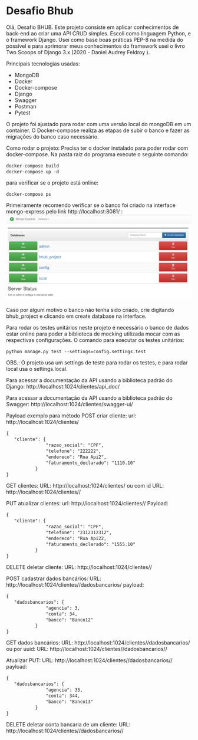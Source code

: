 # Desafio Bhub

Olá,
Desafio BHUB. Este projeto consiste em aplicar conhecimentos de back-end ao criar uma API CRUD simples. Escoli como linguagem Python, e o framework Django. Usei como base boas práticas PEP-8 na medida do possível e para aprimorar meus conhecimentos do framework usei o livro Two Scoops of Django 3.x (2020 - Daniel Audrey Feldroy ).

Principais tecnologias usadas:
- MongoDB
- Docker
- Docker-compose
- Django
- Swagger
- Postman
- Pytest

O projeto foi ajustado para rodar com uma versão local do mongoDB em um container. O Docker-compose realiza as etapas de subir o banco e fazer as migrações do banco caso necessário. 

Como rodar o projeto:
Precisa ter o docker instalado para poder rodar com docker-compose.
Na pasta raiz do programa execute o seguinte comando:
```
docker-compose build
docker-compose up -d
```

para verificar se o projeto está online:
```
docker-compose ps
```

Primeiramente recomendo verificar se o banco foi criado na interface mongo-express pelo link http://localhost:8081/ : 
![mongo-express](https://github.com/boscocp/challenge_bhub/blob/master/images/mongodb-ui.png)

Caso por algum motivo o banco não tenha sido criado, crie digitando bhub_project e clicando em create database na interface.

Para rodar os testes unitários neste projeto é necessário o banco de dados estar online para poder a biblioteca de mocking utilizada mocar com as respectivas configurações. O comando para executar os testes unitários:
```
python manage.py test --settings=config.settings.test
```

OBS.: O projeto usa um settings de teste para rodar os testes, e para rodar local usa o settings.local.

Para acessar a documentação da API usando a biblioteca padrão do Django:
http://localhost:1024/clientes/api_doc/


Para acessar a documentação da API usando a biblioteca padrão do Swagger:
http://localhost:1024/clientes/swagger-ui/

Payload exemplo para método POST criar cliente:
url: http://localhost:1024/clientes/
```
{
   "cliente": {
               "razao_social": "CPF",
               "telefone": "222222",
               "endereco": "Rua Api2",
               "faturamento_declarado": "1110.10"
           }
}
```

GET clientes: 
URL: http://localhost:1024/clientes/
ou com id
URL: http://localhost:1024/clientes/<uuid>/

PUT atualizar clientes: 
url: http://localhost:1024/clientes/<uuid>/
Payload:
```
{
   "cliente": {
               "razao_social": "CPF",
               "telefone": "2312312312",
               "endereco": "Rua Api22,
               "faturamento_declarado": "1555.10"
           }
}
```

DELETE deletar cliente:
URL: http://localhost:1024/clientes/<uuid>/


POST cadastrar dados bancários: 
URL: http://localhost:1024/clientes/<uuid>/dadosbancarios/
payload:
```
{
   "dadosbancarios": {
               "agencia": 3,
               "conta": 34,
               "banco": "Banco12"
           }
}
```


GET dados bancários:
URL: http://localhost:1024/clientes/<uuid>/dadosbancarios/
ou por uuid:
URL: http://localhost:1024/clientes/<uuid>/dadosbancarios/<uuid>/

Atualizar PUT: 
URL: http://localhost:1024/clientes/<uuid>/dadosbancarios/<uuid>/
payload:
```
{
   "dadosbancarios": {
               "agencia": 33,
               "conta": 344,
               "banco": "Banco13"
           }
}
```

DELETE deletar conta bancaria de um cliente:
URL: http://localhost:1024/clientes/<uuid>/dadosbancarios/<uuid>/
